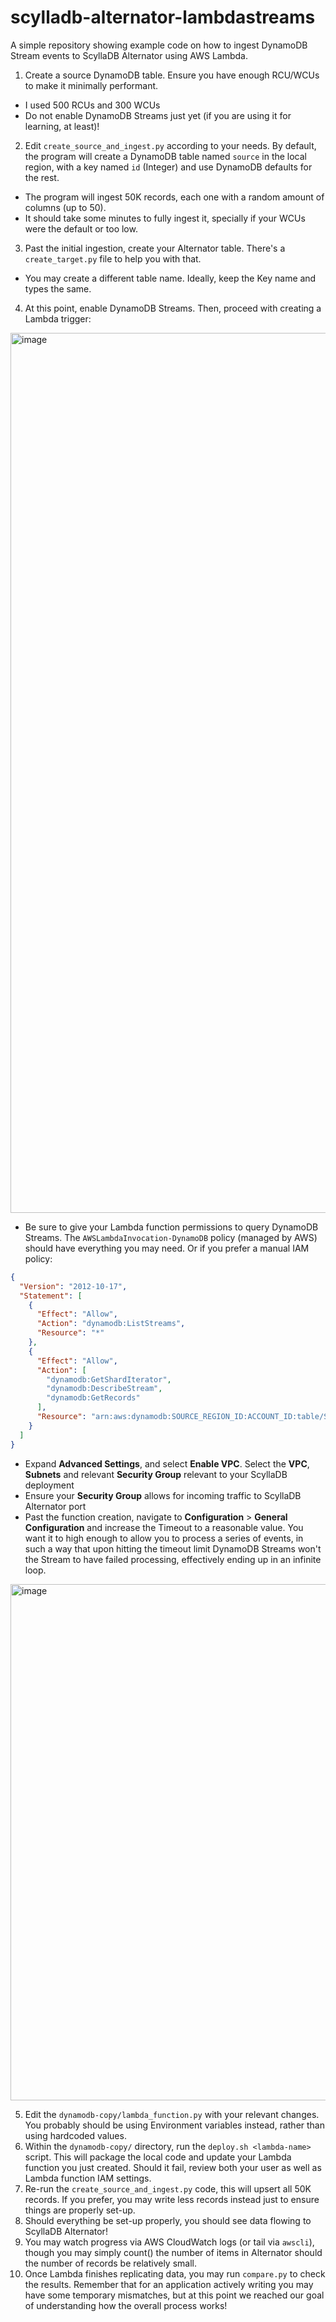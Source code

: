 # scylladb-alternator-lambdastreams

A simple repository showing example code on how to ingest DynamoDB Stream events to ScyllaDB Alternator using AWS Lambda.

1. Create a source DynamoDB table. Ensure you have enough RCU/WCUs to make it minimally performant.
  - I used 500 RCUs and 300 WCUs
  - Do not enable DynamoDB Streams just yet (if you are using it for learning, at least)! 
2. Edit `create_source_and_ingest.py` according to your needs. By default, the program will create a DynamoDB table named `source` in the local region, with a key named `id` (Integer) and use DynamoDB defaults for the rest.
  - The program will ingest 50K records, each one with a random amount of columns (up to 50).
  - It should take some minutes to fully ingest it, specially if your WCUs were the default or too low.
3. Past the initial ingestion, create your Alternator table. There's a `create_target.py` file to help you with that.
  - You may create a different table name. Ideally, keep the Key name and types the same.
4. At this point, enable DynamoDB Streams. Then, proceed with creating a Lambda trigger:

<img width="1408" alt="image" src="https://github.com/fee-mendes/scylladb-alternator-lambdastreams/assets/82817126/e46264e4-b07e-4478-a5cf-c326b4ba1cd1">

- Be sure to give your Lambda function permissions to query DynamoDB Streams. The `AWSLambdaInvocation-DynamoDB` policy (managed by AWS) should have everything you may need. Or if you prefer a manual IAM policy:
```json
{
  "Version": "2012-10-17",
  "Statement": [
    {
      "Effect": "Allow",
      "Action": "dynamodb:ListStreams",
      "Resource": "*"
    },
    {
      "Effect": "Allow",
      "Action": [
        "dynamodb:GetShardIterator",
        "dynamodb:DescribeStream",
        "dynamodb:GetRecords"
      ],
      "Resource": "arn:aws:dynamodb:SOURCE_REGION_ID:ACCOUNT_ID:table/SOURCE_TABLE_NAME/stream/*"
    }
  ]
}
```
- Expand **Advanced Settings**, and select **Enable VPC**. Select the **VPC**, **Subnets** and relevant **Security Group** relevant to your ScyllaDB deployment
- Ensure your **Security Group** allows for incoming traffic to ScyllaDB Alternator port
- Past the function creation, navigate to **Configuration** > **General Configuration** and increase the Timeout to a reasonable value. You want it to high enough to allow you to process a series of events, in such a way that upon hitting the timeout limit DynamoDB Streams won't the Stream to have failed processing, effectively ending up in an infinite loop.
<img width="826" alt="image" src="https://github.com/fee-mendes/scylladb-alternator-lambdastreams/assets/82817126/5ec8758a-e816-471b-89fd-e2a6dc23f16b">

5. Edit the `dynamodb-copy/lambda_function.py` with your relevant changes. You probably should be using Environment variables instead, rather than using hardcoded values.
6. Within the `dynamodb-copy/` directory, run the `deploy.sh <lambda-name>` script. This will package the local code and update your Lambda function you just created. Should it fail, review both your user as well as Lambda function IAM settings.
7. Re-run the `create_source_and_ingest.py` code, this will upsert all 50K records. If you prefer, you may write less records instead just to ensure things are properly set-up.
8. Should everything be set-up properly, you should see data flowing to ScyllaDB Alternator!
9. You may watch progress via AWS CloudWatch logs (or tail via `awscli`), though you may simply count() the number of items in Alternator should the number of records be relatively small.
10. Once Lambda finishes replicating data, you may run `compare.py` to check the results. Remember that for an application actively writing you may have some temporary mismatches, but at this point we reached our goal of understanding how the overall process works!
